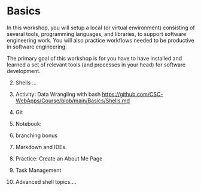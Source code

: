 # Basics

In this workshop, you will setup a local (or virtual environment) consisting of several tools, programming languages, and libraries, to support software engineering work.  You will also practice workflows needed to be productive in software engineering.

The primary goal of this workshop is for you have to have installed and learned a set of relevant tools (and processes in your head) for software development.


2. Shells
... 
3. Activity: Data Wrangling with bash
   https://github.com/CSC-WebApps/Course/blob/main/Basics/Shells.md


3. Git
4. Notebook:  
5. branching bonus

4. Markdown and IDEs.
5. Practice: Create an About Me Page

6. Task Management



8. Advanced shell topics....
